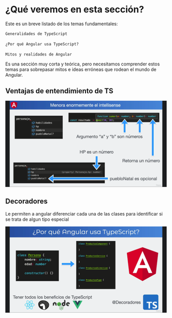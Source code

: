 # ¿Qué veremos en esta sección?

Este es un breve listado de los temas fundamentales:

    Generalidades de TypeScript

    ¿Por qué Angular usa TypeScript?

    Mitos y realidades de Angular

Es una sección muy corta y teórica, pero necesitamos comprender estos temas para sobrepasar mitos e ideas erróneas que rodean el mundo de Angular.

## Ventajas de entendimiento de TS

<img src='img/0-TS.png'/>

## Decoradores
Le permiten a angular diferenciar cada una de las clases para identificar si se trata de algun tipo especial

<img src='img/1-decorador.png'/>